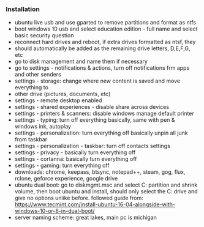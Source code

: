 ### Installation 

  - ubuntu live usb and use gparted to remove partitions and format as ntfs
  - boot windows 10 usb and select education edition - full name and select basic security question
  - reconnect hard drives and reboot, if extra drives formatted as ntsf, they
  - should automatically be added as the remaining drive letters, D,E,F,G, etc
  - go to disk management and name them if necessary
  - go to settings - notifications & actions, turn off notifications frm apps and other senders
  - settings - storage: change where new content is saved and move everything to
  - other drive (pictures, documents, etc)
  - settings - remote desktop enabled
  - settings - shared experiences - disable share across devices
  - settings - printers & scanners: disable windows manage default printer
  - settings - typing: turn off everything basically, same with pen & windows ink, autoplay
  - settings - personalization: turn everything off basically unpin all junk from taskbar
  - settings - personalization - taskbar: turn off contacts settings
  - settings - privacy - basically turn everything off
  - settings - cortanna: basically turn everything off
  - settings - gaming: turn everything off
  - downloads: chrome, keepass, btsync, notepad++, steam, gog, flux, rclone, geforce experience, google drive
  - ubuntu dual boot: go to diskmgmt.msc and select C: partition and shrink volume, then boot ubuntu and install, should only select the C: drive and give no options unlike before. followed guide from: https://www.tecmint.com/install-ubuntu-16-04-alongside-with-windows-10-or-8-in-dual-boot/
  - server naming scheme: great lakes, main pc is michigan